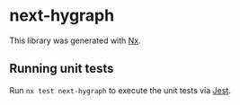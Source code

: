 # next-hygraph

This library was generated with [Nx](https://nx.dev).

## Running unit tests

Run `nx test next-hygraph` to execute the unit tests via [Jest](https://jestjs.io).
